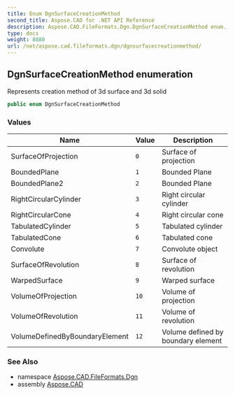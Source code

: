 ```yaml
---
title: Enum DgnSurfaceCreationMethod
second_title: Aspose.CAD for .NET API Reference
description: Aspose.CAD.FileFormats.Dgn.DgnSurfaceCreationMethod enum. Represents creation method of 3d surface and 3d solid
type: docs
weight: 8880
url: /net/aspose.cad.fileformats.dgn/dgnsurfacecreationmethod/
---
```

## DgnSurfaceCreationMethod enumeration

Represents creation method of 3d surface and 3d solid

```csharp
public enum DgnSurfaceCreationMethod
```

### Values

| Name | Value | Description |
| --- | --- | --- |
| SurfaceOfProjection | `0` | Surface of projection |
| BoundedPlane | `1` | Bounded Plane |
| BoundedPlane2 | `2` | Bounded Plane |
| RightCircularCylinder | `3` | Right circular cylinder |
| RightCircularCone | `4` | Right circular cone |
| TabulatedCylinder | `5` | Tabulated cylinder |
| TabulatedCone | `6` | Tabulated cone |
| Convolute | `7` | Convolute object |
| SurfaceOfRevolution | `8` | Surface of revolution |
| WarpedSurface | `9` | Warped surface |
| VolumeOfProjection | `10` | Volume of projection |
| VolumeOfRevolution | `11` | Volume of revolution |
| VolumeDefinedByBoundaryElement | `12` | Volume defined by boundary element |

### See Also

* namespace [Aspose.CAD.FileFormats.Dgn](../../aspose.cad.fileformats.dgn/)
* assembly [Aspose.CAD](../../)


